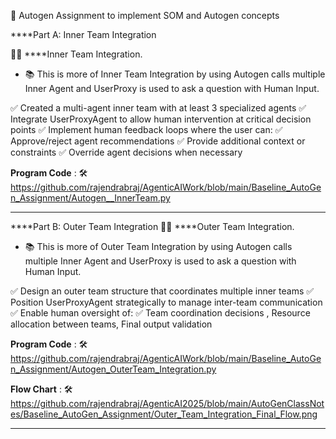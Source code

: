 🧠  Autogen Assignment to implement SOM and Autogen concepts

****Part A: Inner Team Integration 

🧑‍💻  ****Inner Team Integration.



* 📚 This is more of Inner Team Integration by using Autogen calls multiple Inner Agent and UserProxy is used to ask a question with Human Input.

✅ Created a multi-agent inner team with at least 3 specialized agents
✅  Integrate UserProxyAgent to allow human intervention at critical decision points
✅ Implement human feedback loops where the user can:
	✅ Approve/reject agent recommendations
	✅ Provide additional context or constraints
	✅ Override agent decisions when necessary

**Program Code** :  🛠️ https://github.com/rajendrabraj/AgenticAIWork/blob/main/Baseline_AutoGen_Assignment/Autogen__InnerTeam.py

---

****Part B: Outer Team Integration 
🧑‍💻  ****Outer Team Integration.

* 📚 This is more of Outer Team Integration by using Autogen calls multiple Inner Agent and UserProxy is used to ask a question with Human Input.

✅ Design an outer team structure that coordinates multiple inner teams
✅ Position UserProxyAgent strategically to manage inter-team communication
✅ Enable human oversight of:
✅ Team coordination decisions , Resource allocation between teams, Final output validation

**Program Code** :   🛠️  https://github.com/rajendrabraj/AgenticAIWork/blob/main/Baseline_AutoGen_Assignment/Autogen_OuterTeam_Integration.py

**Flow Chart** :  🛠️  https://github.com/rajendrabraj/AgenticAI2025/blob/main/AutoGenClassNotes/Baseline_AutoGen_Assignment/Outer_Team_Integration_Final_Flow.png

---


